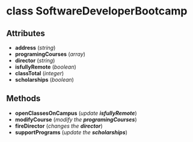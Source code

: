 # class SoftwareDeveloperBootcamp

## Attributes
* __address__ (*string*)
* __programingCourses__ (*array*)
* __director__ (*string*)
* __isfullyRemote__ (*boolean*)
* __classTotal__ (*integer*)
* __scholarships__ (*boolean*)

## Methods
* __openClassesOnCampus__ (*update __isfullyRemote__*)
* __modifyCourse__ (*modify the __programingCourses__*)
* __fireDirector__ (*changes the __director__*)
* __supportPrograms__ (*update the __scholarships__*)
